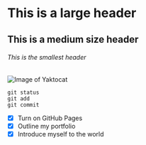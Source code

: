 # This is a large header
## This is a medium size header
###### This is the smallest header

![Image of Yaktocat](https://octodex.github.com/images/yaktocat.png)

```
git status
git add
git commit
```

- [x] Turn on GitHub Pages
- [x] Outline my portfolio
- [x] Introduce myself to the world
